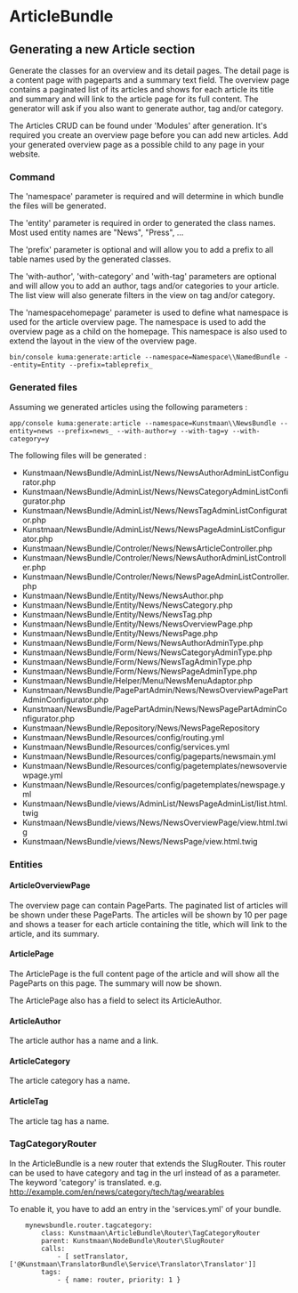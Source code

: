 # ArticleBundle

## Generating a new Article section

Generate the classes for an overview and its detail pages. The detail page is a content page with pageparts and a summary text field. The overview page contains a paginated list of its articles and shows for each article its title and summary and will link to the article page for its full content.
The generator will ask if you also want to generate author, tag and/or category. 

The Articles CRUD can be found under 'Modules' after generation. It's required you create an overview page before you can add new articles. Add your generated overview page as a possible child to any page in your website.

### Command

The 'namespace' parameter is required and will determine in which bundle the files will be generated.

The 'entity' parameter is required in order to generated the class names. Most used entity names are "News", "Press", ...

The 'prefix' parameter is optional and will allow you to add a prefix to all table names used by the generated classes.

The 'with-author', 'with-category' and 'with-tag' parameters are optional and will allow you to add an author, tags and/or categories to your article. The list view will also generate filters in the view on tag and/or category.

The 'namespacehomepage' parameter is used to define what namespace is used for the article overview page. The namespace is used to add the overview page as a child on the homepage. This namespace is also used to extend the layout in the view of the overview page.

```
bin/console kuma:generate:article --namespace=Namespace\\NamedBundle --entity=Entity --prefix=tableprefix_
```

### Generated files

Assuming we generated articles using the following parameters :

```
app/console kuma:generate:article --namespace=Kunstmaan\\NewsBundle --entity=news --prefix=news_ --with-author=y --with-tag=y --with-category=y
```

The following files will be generated :

* Kunstmaan/NewsBundle/AdminList/News/NewsAuthorAdminListConfigurator.php
* Kunstmaan/NewsBundle/AdminList/News/NewsCategoryAdminListConfigurator.php
* Kunstmaan/NewsBundle/AdminList/News/NewsTagAdminListConfigurator.php
* Kunstmaan/NewsBundle/AdminList/News/NewsPageAdminListConfigurator.php
* Kunstmaan/NewsBundle/Controler/News/NewsArticleController.php
* Kunstmaan/NewsBundle/Controler/News/NewsAuthorAdminListController.php
* Kunstmaan/NewsBundle/Controler/News/NewsPageAdminListController.php
* Kunstmaan/NewsBundle/Entity/News/NewsAuthor.php
* Kunstmaan/NewsBundle/Entity/News/NewsCategory.php
* Kunstmaan/NewsBundle/Entity/News/NewsTag.php
* Kunstmaan/NewsBundle/Entity/News/NewsOverviewPage.php
* Kunstmaan/NewsBundle/Entity/News/NewsPage.php
* Kunstmaan/NewsBundle/Form/News/NewsAuthorAdminType.php
* Kunstmaan/NewsBundle/Form/News/NewsCategoryAdminType.php
* Kunstmaan/NewsBundle/Form/News/NewsTagAdminType.php
* Kunstmaan/NewsBundle/Form/News/NewsPageAdminType.php
* Kunstmaan/NewsBundle/Helper/Menu/NewsMenuAdaptor.php
* Kunstmaan/NewsBundle/PagePartAdmin/News/NewsOverviewPagePartAdminConfigurator.php
* Kunstmaan/NewsBundle/PagePartAdmin/News/NewsPagePartAdminConfigurator.php
* Kunstmaan/NewsBundle/Repository/News/NewsPageRepository
* Kunstmaan/NewsBundle/Resources/config/routing.yml
* Kunstmaan/NewsBundle/Resources/config/services.yml
* Kunstmaan/NewsBundle/Resources/config/pageparts/newsmain.yml
* Kunstmaan/NewsBundle/Resources/config/pagetemplates/newsoverviewpage.yml
* Kunstmaan/NewsBundle/Resources/config/pagetemplates/newspage.yml
* Kunstmaan/NewsBundle/views/AdminList/NewsPageAdminList/list.html.twig
* Kunstmaan/NewsBundle/views/News/NewsOverviewPage/view.html.twig
* Kunstmaan/NewsBundle/views/News/NewsPage/view.html.twig

### Entities

#### ArticleOverviewPage

The overview page can contain PageParts. The paginated list of articles will be shown under these PageParts. The articles will be shown by 10 per page and shows a teaser for each article containing the title, which will link to the article, and its summary.

#### ArticlePage

The ArticlePage is the full content page of the article and will show all the PageParts on this page. The summary will now be shown.

The ArticlePage also has a field to select its ArticleAuthor.

#### ArticleAuthor

The article author has a name and a link.

#### ArticleCategory

The article category has a name.

#### ArticleTag

The article tag has a name.

### TagCategoryRouter

In the ArticleBundle is a new router that extends the SlugRouter. This router can be used to have category and tag in the url instead of as a parameter. The keyword 'category' is translated. 
e.g. http://example.com/en/news/category/tech/tag/wearables 

To enable it, you have to add an entry in the 'services.yml' of your bundle.

```
    mynewsbundle.router.tagcategory:
        class: Kunstmaan\ArticleBundle\Router\TagCategoryRouter
        parent: Kunstmaan\NodeBundle\Router\SlugRouter
        calls:
            - [ setTranslator, ['@Kunstmaan\TranslatorBundle\Service\Translator\Translator']]
        tags:
            - { name: router, priority: 1 }
```
